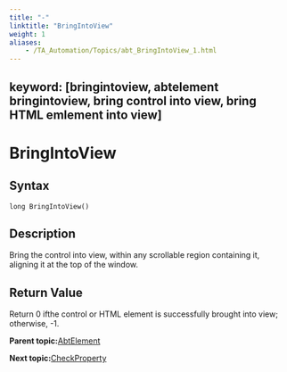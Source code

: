 ```yaml
--- 
title: "-"
linktitle: "BringIntoView"
weight: 1
aliases: 
    - /TA_Automation/Topics/abt_BringIntoView_1.html
---
```

keyword: [bringintoview, abtelement bringintoview, bring control into view, bring HTML emlement into view]
---

# BringIntoView

## Syntax

`long BringIntoView()`

## Description

Bring the control into view, within any scrollable region containing it, aligning it at the top of the window.

## Return Value

Return 0 ifthe control or HTML element is successfully brought into view; otherwise, -1.

**Parent topic:**[AbtElement](/TA_Automation/Topics/abt_AbtElement.html)

**Next topic:**[CheckProperty](/TA_Automation/Topics/abt_CheckProperty_1.html)

